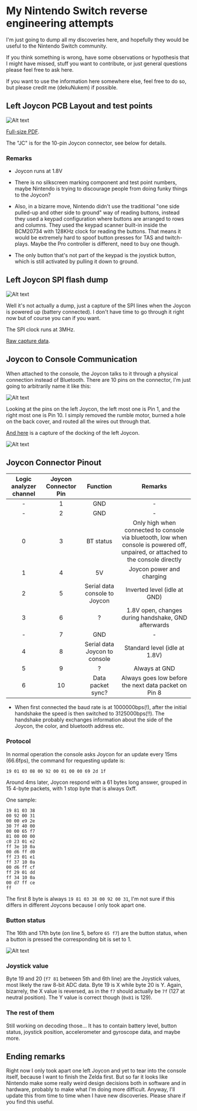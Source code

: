 # My Nintendo Switch reverse engineering attempts

I'm just going to dump all my discoveries here, and hopefully they would be useful to the Nintendo Switch community.

If you think something is wrong, have some observations or hypothesis that I might have missed, stuff you want to contribute, or just general questions please feel free to ask here.

If you want to use the information here somewhere else, feel free to do so, but please credit me (dekuNukem) if possible.

## Left Joycon PCB Layout and test points

![Alt text](http://i.imgur.com/7Ui8lFv.jpg)

[Full-size PDF](./joycon_left_pcb.pdf).

The "JC" is for the 10-pin Joycon connector, see below for details.

### Remarks

* Joycon runs at 1.8V

* There is no silkscreen marking component and test point numbers, maybe Nintendo is trying to discourage people from doing funky things to the Joycon?

* Also, in a bizarre move, Nintendo didn't use the traditional "one side pulled-up and other side to ground" way of reading buttons, instead they used a keypad configuration where buttons are arranged to rows and columns. They used the keypad scanner built-in inside the BCM20734 with 128KHz clock for reading the buttons. That means it would be extremely hard to spoof button presses for TAS and twitch-plays. Maybe the Pro controller is different, need to buy one though.

* The only button that's not part of the keypad is the joystick button, which is still activated by pulling it down to ground.

## Left Joycon SPI flash dump

![Alt text](https://i.imgur.com/2c3tmyd.png)

Well it's not actually a dump, just a capture of the SPI lines when the Joycon is powered up (battery connected). I don't have time to go through it right now but of course you can if you want.

The SPI clock runs at 3MHz.

[Raw capture data](./logic_captures/leftjoyconspiflashpoweron.logicdata).

## Joycon to Console Communication

When attached to the console, the Joycon talks to it through a physical connection instead of Bluetooth. There are 10 pins on the connector, I'm just going to arbitrarily name it like this:

![Alt text](https://i.imgur.com/52xjlRb.jpg)

Looking at the pins on the left Joycon, the left most one is Pin 1, and the right most one is Pin 10. I simply removed the rumble motor, burned a hole on the back cover, and routed all the wires out through that.

[And here](./logic_captures/leftjoycon_docking.logicdata) is a capture of the docking of the left Joycon.

![Alt text](https://i.imgur.com/iUq5RNG.png)

## Joycon Connector Pinout

| Logic analyzer channel | Joycon Connector Pin |            Function           |                                                              Remarks                                                              |
|:----------------------:|:--------------------:|:-----------------------------:|:---------------------------------------------------------------------------------------------------------------------------------:|
|            -           |           1          |              GND              |                                                                 -                                                                 |
|            -           |           2          |              GND              |                                                                 -                                                                 |
|            0           |           3          |           BT status           | Only high when connected to console via bluetooth, low when console is powered off, unpaired, or attached to the console directly |
|            1           |           4          |               5V              |                                                     Joycon power and charging                                                     |
|            2           |           5          | Serial data console to Joycon |                                                    Inverted level (idle at GND)                                                   |
|            3           |           6          |               ?               |                                        1.8V open, changes during handshake, GND afterwards                                        |
|            -           |           7          |              GND              |                                                                 -                                                                 |
|            4           |           8          | Serial data Joycon to console |                                                   Standard level (idle at 1.8V)                                                   |
|            5           |           9          |               ?               |                                                           Always at GND                                                           |
|            6           |          10          |       Data packet sync?       |                                        Always goes low before the next data packet on Pin 8                                       |

* When first connected the baud rate is at 1000000bps(!), after the initial handshake the speed is then switched to 3125000bps(!!). The handshake probably exchanges information about the side of the Joycon, the color, and bluetooth address etc.

### Protocol

In normal operation the console asks Joycon for an update every 15ms (66.6fps), the command for requesting update is:


```
19 01 03 08 00 92 00 01 00 00 69 2d 1f
```

Around 4ms later, Joycon respond with a 61 bytes long answer, grouped in 15 4-byte packets, with 1 stop byte that is always 0xff.

One sample:

```
19 81 03 38 
00 92 00 31 
00 00 e9 2e 
30 7f 40 00 
00 00 65 f7 
81 00 00 00 
c0 23 01 e2 
ff 3e 10 0a 
00 d6 ff d0 
ff 23 01 e1 
ff 37 10 0a 
00 d6 ff cf 
ff 29 01 dd 
ff 34 10 0a 
00 d7 ff ce 
ff 
```

The first 8 byte is always ` 19 81 03 38 00 92 00 31 `, I'm not sure if this differs in different Joycons because I only took apart one.

### Button status

The 16th and 17th byte (on line 5, before `65 f7`) are the button status, when a button is pressed the corresponding bit is set to 1.

![Alt text](http://i.imgur.com/H7DUmCx.png)

### Joystick value

Byte 19 and 20 (`f7 81` between 5th and 6th line) are the Joystick values, most likely the raw 8-bit ADC data. Byte 19 is X while byte 20 is Y. Again, bizarrely, the X value is reversed, as in the `f7` should actually be `7f` (127 at neutral position). The Y value is correct though (`0x81` is 129).

### The rest of them

Still working on decoding those... It has to contain battery level, button status, joystick position, accelerometer and gyroscope data, and maybe more.

## Ending remarks

Right now I only took apart one left Joycon and yet to tear into the console itself, because I want to finish the Zelda first. But so far it looks like Nintendo make some really weird design decisions both in software and in hardware, probably to make what I'm doing more difficult. Anyway, I'll update this from time to time when I have new discoveries. Please share if you find this useful.

